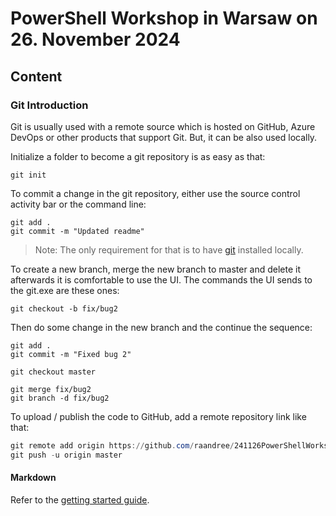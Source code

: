 # PowerShell Workshop in Warsaw on 26. November 2024

## Content

### Git Introduction

Git is usually used with a remote source which is hosted on GitHub, Azure DevOps or other products that support Git. But, it can be also used locally.

Initialize a folder to become a git repository is as easy as that:

```text
git init
```

To commit a change in the git repository, either use the source control activity bar or the command line:

```text
git add .
git commit -m "Updated readme"
```

> Note: The only requirement for that is to have [git](https://git-scm.com/downloads) installed locally.

To create a new branch, merge the new branch to master and delete it afterwards it is comfortable to use the UI. The commands the UI sends to the git.exe are these ones:

```text
git checkout -b fix/bug2
```

Then do some change in the new branch and the continue the sequence:

```text
git add .
git commit -m "Fixed bug 2"

git checkout master

git merge fix/bug2
git branch -d fix/bug2
```

To upload / publish the code to GitHub, add a remote repository link like that:

```powershell
git remote add origin https://github.com/raandree/241126PowerShellWorkshopWarsaw.git
git push -u origin master
```

#### Markdown

Refer to the [getting started guide](https://www.markdownguide.org/getting-started/).
